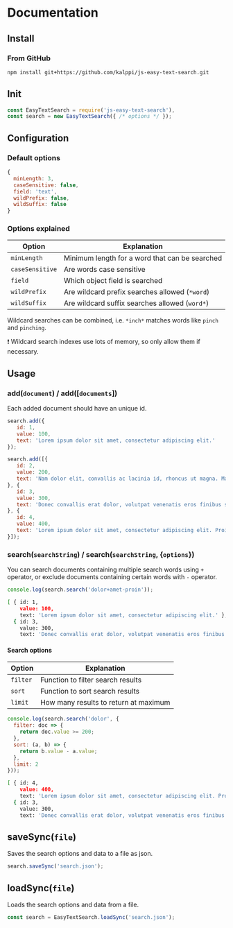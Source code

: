 # Documentation

## Install

### From GitHub
```sh
npm install git+https://github.com/kalppi/js-easy-text-search.git
```

## Init
```js
const EasyTextSearch = require('js-easy-text-search'),
const search = new EasyTextSearch({ /* options */ });
```
## Configuration

### Default options

```js
{
  minLength: 3,
  caseSensitive: false,
  field: 'text',
  wildPrefix: false,
  wildSuffix: false
}
```
### Options explained

Option | Explanation
-------|------------
``minLength`` | Minimum length for a word that can be searched
``caseSensitive`` | Are words case sensitive
``field`` | Which object field is searched
``wildPrefix`` | Are wildcard prefix searches allowed (``*word``)
``wildSuffix`` | Are wildcard suffix searches allowed (``word*``)

Wildcard searches can be combined, i.e. ``*inch*`` matches words like ``pinch`` and ``pinching``.

:exclamation: Wildcard search indexes use lots of memory, so only allow them if necessary.

## Usage

### add(`document`) / add([`documents`])

Each added document should have an unique id.

```js
search.add({
   id: 1,
   value: 100,
   text: 'Lorem ipsum dolor sit amet, consectetur adipiscing elit.'
});

search.add([{
   id: 2,
   value: 200,
   text: 'Nam dolor elit, convallis ac lacinia id, rhoncus ut magna. Maecenas imperdiet auctor justo a tempor. Duis imperdiet sollicitudin velit eget maximus.'
}, {
   id: 3,
   value: 300,
   text: 'Donec convallis erat dolor, volutpat venenatis eros finibus sit amet.'
}, {
   id: 4,
   value: 400,
   text: 'Lorem ipsum dolor sit amet, consectetur adipiscing elit. Proin dignissim augue diam.'
}]);
```
### search(`searchString`) / search(`searchString`, {`options`})

You can search documents containing multiple search words using `+` operator, or exclude documents containing certain words
with `-` operator.

```js
console.log(search.search('dolor+amet-proin'));
```
```bash
[ { id: 1,
    value: 100,
    text: 'Lorem ipsum dolor sit amet, consectetur adipiscing elit.' },
  { id: 3,
    value: 300,
    text: 'Donec convallis erat dolor, volutpat venenatis eros finibus sit amet.' } ]
```

#### Search options
Option | Explanation
-------|------------
``filter`` | Function to filter search results
``sort`` | Function to sort search results
``limit`` | How many results to return at maximum

```js
console.log(search.search('dolor', {
  filter: doc => {
    return doc.value >= 200;
  },
  sort: (a, b) => {
    return b.value - a.value;
  },
  limit: 2
}));
```
```bash
[ { id: 4,
    value: 400,
    text: 'Lorem ipsum dolor sit amet, consectetur adipiscing elit. Proin dignissim augue diam.' },
  { id: 3,
    value: 300,
    text: 'Donec convallis erat dolor, volutpat venenatis eros finibus sit amet.' } ]
```

## saveSync(`file`)
Saves the search options and data to a file as json.
```js
search.saveSync('search.json');
```

## loadSync(`file`)
Loads the search options and data from a file.
```js
const search = EasyTextSearch.loadSync('search.json');
```
